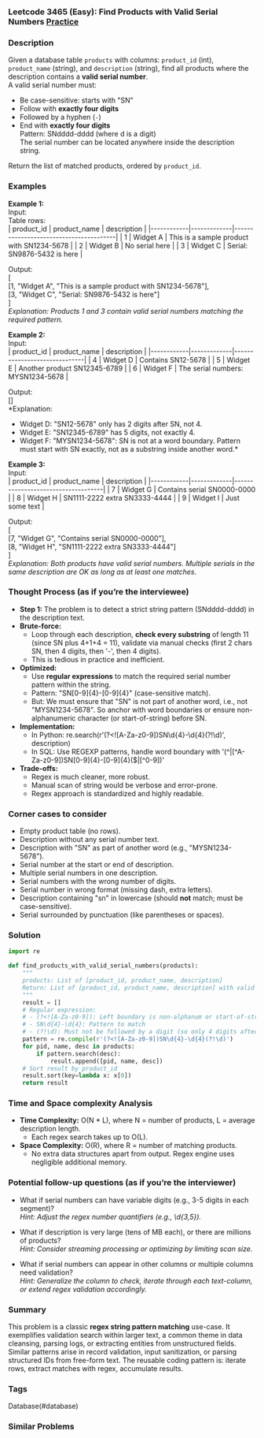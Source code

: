 ### Leetcode 3465 (Easy): Find Products with Valid Serial Numbers [Practice](https://leetcode.com/problems/find-products-with-valid-serial-numbers)

### Description  
Given a database table `products` with columns: `product_id` (int), `product_name` (string), and `description` (string), find all products where the description contains a **valid serial number**.  
A valid serial number must:
- Be case-sensitive: starts with "SN"
- Follow with **exactly four digits**
- Followed by a hyphen (`-`)
- End with **exactly four digits**  
Pattern: SNdddd-dddd (where d is a digit)  
The serial number can be located anywhere inside the description string.

Return the list of matched products, ordered by `product_id`.

### Examples  

**Example 1:**  
Input:  
Table rows:  
| product_id | product_name | description                            |
|------------|-------------|----------------------------------------|
| 1          | Widget A    | This is a sample product with SN1234-5678 |
| 2          | Widget B    | No serial here                           |
| 3          | Widget C    | Serial: SN9876-5432 is here              |

Output:  
[  
  [1, "Widget A", "This is a sample product with SN1234-5678"],  
  [3, "Widget C", "Serial: SN9876-5432 is here"]  
]  
*Explanation: Products 1 and 3 contain valid serial numbers matching the required pattern.*

**Example 2:**  
Input:  
| product_id | product_name | description                  |
|------------|-------------|------------------------------|
| 4          | Widget D    | Contains SN12-5678           |
| 5          | Widget E    | Another product SN12345-6789 |
| 6          | Widget F    | The serial numbers: MYSN1234-5678 |

Output:  
[]  
*Explanation:  
- Widget D: "SN12-5678" only has 2 digits after SN, not 4.  
- Widget E: "SN12345-6789" has 5 digits, not exactly 4.  
- Widget F: "MYSN1234-5678": SN is not at a word boundary. Pattern must start with SN exactly, not as a substring inside another word.*

**Example 3:**  
Input:  
| product_id | product_name | description                        |
|------------|-------------|------------------------------------|
| 7          | Widget G    | Contains serial SN0000-0000        |
| 8          | Widget H    | SN1111-2222 extra SN3333-4444      |
| 9          | Widget I    | Just some text                     |

Output:  
[  
  [7, "Widget G", "Contains serial SN0000-0000"],  
  [8, "Widget H", "SN1111-2222 extra SN3333-4444"]  
]  
*Explanation: Both products have valid serial numbers. Multiple serials in the same description are OK as long as at least one matches.*


### Thought Process (as if you’re the interviewee)  

- **Step 1:** The problem is to detect a strict string pattern (SNdddd-dddd) in the description text.  
- **Brute-force:**  
  - Loop through each description, **check every substring** of length 11 (since SN plus 4+1+4 = 11), validate via manual checks (first 2 chars SN, then 4 digits, then '-', then 4 digits).
  - This is tedious in practice and inefficient.
- **Optimized:**  
  - Use **regular expressions** to match the required serial number pattern within the string.
  - Pattern: "SN[0-9]{4}-[0-9]{4}" (case-sensitive match).
  - But: We must ensure that "SN" is not part of another word, i.e., not "MYSN1234-5678". So anchor with word boundaries or ensure non-alphanumeric character (or start-of-string) before SN.
- **Implementation:**  
  - In Python: re.search(r'(?<![A-Za-z0-9])SN\d{4}-\d{4}(?!\d)', description)
  - In SQL: Use REGEXP patterns, handle word boundary with '(^|[^A-Za-z0-9])SN[0-9]{4}-[0-9]{4}($|[^0-9])'
- **Trade-offs:**  
  - Regex is much cleaner, more robust.
  - Manual scan of string would be verbose and error-prone.
  - Regex approach is standardized and highly readable.

### Corner cases to consider  
- Empty product table (no rows).
- Description without any serial number text.
- Description with "SN" as part of another word (e.g., "MYSN1234-5678").
- Serial number at the start or end of description.
- Multiple serial numbers in one description.
- Serial numbers with the wrong number of digits.
- Serial number in wrong format (missing dash, extra letters).
- Description containing "sn" in lowercase (should **not** match; must be case-sensitive).
- Serial surrounded by punctuation (like parentheses or spaces).

### Solution

```python
import re

def find_products_with_valid_serial_numbers(products):
    """
    products: List of [product_id, product_name, description]
    Return: List of [product_id, product_name, description] with valid serial numbers
    """
    result = []
    # Regular expression:
    # - (?<![A-Za-z0-9]): Left boundary is non-alphanum or start-of-string
    # - SN\d{4}-\d{4}: Pattern to match
    # - (?!\d): Must not be followed by a digit (so only 4 digits after hyphen)
    pattern = re.compile(r'(?<![A-Za-z0-9])SN\d{4}-\d{4}(?!\d)')
    for pid, name, desc in products:
        if pattern.search(desc):
            result.append([pid, name, desc])
    # Sort result by product_id
    result.sort(key=lambda x: x[0])
    return result
```

### Time and Space complexity Analysis  

- **Time Complexity:** O(N \* L), where N = number of products, L = average description length.  
  - Each regex search takes up to O(L).
- **Space Complexity:** O(R), where R = number of matching products.
  - No extra data structures apart from output. Regex engine uses negligible additional memory.

### Potential follow-up questions (as if you’re the interviewer)  

- What if serial numbers can have variable digits (e.g., 3-5 digits in each segment)?  
  *Hint: Adjust the regex number quantifiers (e.g., \d{3,5}).*

- What if description is very large (tens of MB each), or there are millions of products?  
  *Hint: Consider streaming processing or optimizing by limiting scan size.*

- What if serial numbers can appear in other columns or multiple columns need validation?  
  *Hint: Generalize the column to check, iterate through each text-column, or extend regex validation accordingly.*

### Summary
This problem is a classic **regex string pattern matching** use-case. It exemplifies validation search within larger text, a common theme in data cleansing, parsing logs, or extracting entities from unstructured fields. Similar patterns arise in record validation, input sanitization, or parsing structured IDs from free-form text. The reusable coding pattern is: iterate rows, extract matches with regex, accumulate results.

### Tags
Database(#database)

### Similar Problems
